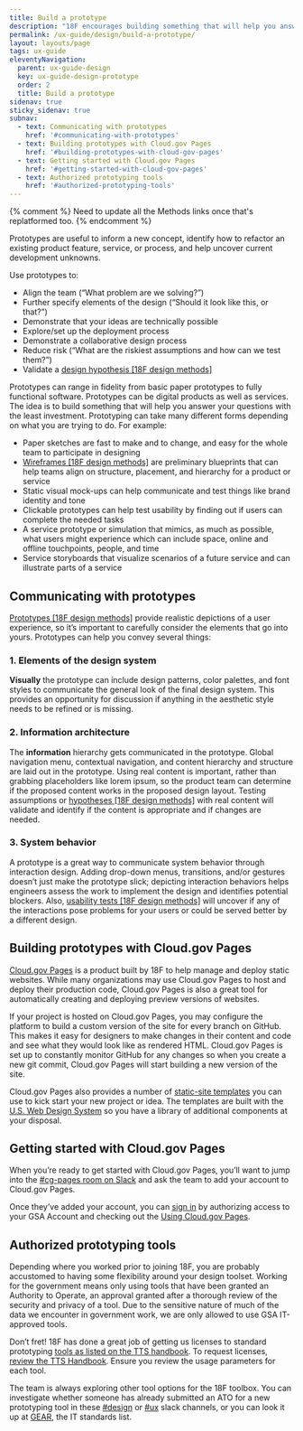```yaml
---
title: Build a prototype
description: "18F encourages building something that will help you answer your questions with the least investment."
permalink: /ux-guide/design/build-a-prototype/
layout: layouts/page
tags: ux-guide
eleventyNavigation: 
  parent: ux-guide-design
  key: ux-guide-design-prototype
  order: 2
  title: Build a prototype
sidenav: true
sticky_sidenav: true
subnav:
  - text: Communicating with prototypes
    href: '#communicating-with-prototypes'
  - text: Building prototypes with Cloud.gov Pages
    href: '#building-prototypes-with-cloud-gov-pages'
  - text: Getting started with Cloud.gov Pages
    href: '#getting-started-with-cloud-gov-pages'
  - text: Authorized prototyping tools
    href: '#authorized-prototyping-tools'
---
```

{% comment %}
Need to update all the Methods links once that's replatformed too.
{% endcomment %}

Prototypes are useful to inform a new concept, identify how to refactor an existing product feature, service, or process, and help uncover current development unknowns.

Use prototypes to:

- Align the team (“What problem are we solving?”)
- Further specify elements of the design (“Should it look like this, or that?”)
- Demonstrate that your ideas are technically possible
- Explore/set up the deployment process
- Demonstrate a collaborative design process
- Reduce risk (“What are the riskiest assumptions and how can we test them?”)
- Validate a [design hypothesis [18F design methods]](https://methods.18f.gov/decide/design-hypothesis/)

Prototypes can range in fidelity from basic paper prototypes to fully functional software.  Prototypes can be digital products as well as services. The idea is to build something that will help you answer your questions with the least investment. Prototyping can take many different forms depending on what you are trying to do. For example:

- Paper sketches are fast to make and to change, and easy for the whole team to participate in designing
- [Wireframes [18F design methods]](https://methods.18f.gov/make/wireframing/) are preliminary blueprints that can help teams align on structure, placement, and hierarchy for a product or service
- Static visual mock-ups can help communicate and test things like brand identity and tone
- Clickable prototypes can help test usability by finding out if users can complete the needed tasks
- A service prototype or simulation that mimics, as much as possible, what users might experience which can include space, online and offline touchpoints, people, and time
- Service storyboards that visualize scenarios of a future service and can illustrate parts of a service



## Communicating with prototypes

[Prototypes [18F design methods]](https://methods.18f.gov/make/prototyping/) provide realistic depictions of a user experience, so it’s important to carefully consider the elements that go into yours. Prototypes can help you convey several things:

### 1. Elements of the design system

**Visually** the prototype can include design patterns, color palettes, and font styles to communicate the general look of the final design system. This provides an opportunity for discussion if anything in the aesthetic style needs to be refined or is missing.

### 2. Information architecture

The **information** hierarchy gets communicated in the prototype. Global navigation menu, contextual navigation, and content hierarchy and structure are laid out in the prototype. Using real content is important, rather than grabbing placeholders like lorem ipsum, so the product team can determine if the proposed content works in the proposed design layout. Testing assumptions or [hypotheses [18F design methods]](https://methods.18f.gov/decide/design-hypothesis/) with real content will validate and identify if the content is appropriate and if changes are needed.

### 3. System behavior

A prototype is a great way to communicate system behavior through interaction design. Adding drop-down menus, transitions, and/or gestures doesn’t just make the prototype slick; depicting interaction behaviors helps engineers assess the work to implement the design and identifies potential blockers. Also, [usability tests [18F design methods]](https://methods.18f.gov/validate/usability-testing/) will uncover if any of the interactions pose problems for your users or could be served better by a different design.


## Building prototypes with Cloud.gov Pages

[Cloud.gov Pages](https://cloud.gov/pages/) is a product built by 18F to help manage and deploy static websites. While many organizations may use Cloud.gov Pages to host and deploy their production code, Cloud.gov Pages is also a great tool for automatically creating and deploying preview versions of websites.

If your project is hosted on Cloud.gov Pages, you may configure the platform to build a custom version of the site for every branch on GitHub. This makes it easy for designers to make changes in their content and code and see what they would look like as rendered HTML. Cloud.gov Pages is set up to constantly monitor GitHub for any changes so when you create a new git commit, Cloud.gov Pages will start building a new version of the site.

Cloud.gov Pages also provides a number of [static-site templates](https://cloud.gov/pages/documentation/templates/) you can use to kick start your new project or idea. The templates are built with the [U.S. Web Design System](https://designsystem.digital.gov/) so you have a library of additional components at your disposal.


## Getting started with Cloud.gov Pages
When you’re ready to get started with Cloud.gov Pages, you’ll want to jump into the [#cg-pages room on Slack](https://chat.18f.gov/) and ask the team to add your account to Cloud.gov Pages.

Once they’ve added your account, you can [sign in](https://pages.cloud.gov/) by authorizing access to your GSA Account and checking out the [Using Cloud.gov Pages](https://cloud.gov/pages/documentation/).


## Authorized prototyping tools

Depending where you worked prior to joining 18F, you are probably accustomed to having some flexibility around your design toolset. Working for the government means only using tools that have been granted an Authority to Operate, an approval granted after a thorough review of the security and privacy of a tool. Due to the sensitive nature of much of the data we encounter in government work, we are only allowed to use GSA IT-approved tools.

Don’t fret! 18F has done a great job of getting us licenses to standard prototyping [tools as listed on the TTS handbook](https://handbook.tts.gsa.gov/design/#tools). To request licenses, [review the TTS Handbook](https://handbook.tts.gsa.gov/design/#tools). Ensure you review the usage parameters for each tool.  

The team is always exploring other tool options for the 18F toolbox. You can investigate whether someone has already submitted an ATO for a new prototyping tool in these [#design](https://gsa-tts.slack.com/messages/design) or [#ux](https://gsa-tts.slack.com/messages/ux) slack channels, or you can look it up at [GEAR](https://ea.gsa.gov/#!/itstandards), the IT standards list.
